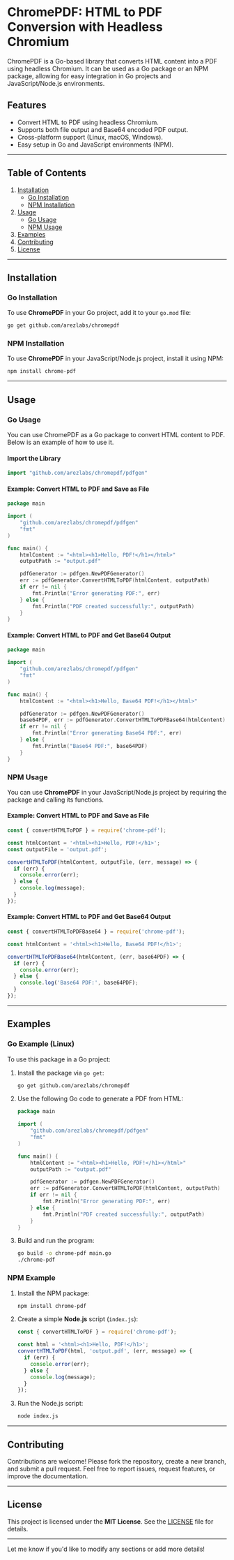 
# ChromePDF: HTML to PDF Conversion with Headless Chromium

ChromePDF is a Go-based library that converts HTML content into a PDF using headless Chromium. It can be used as a Go package or an NPM package, allowing for easy integration in Go projects and JavaScript/Node.js environments.

## Features
- Convert HTML to PDF using headless Chromium.
- Supports both file output and Base64 encoded PDF output.
- Cross-platform support (Linux, macOS, Windows).
- Easy setup in Go and JavaScript environments (NPM).

---

## Table of Contents
1. [Installation](#installation)
   - [Go Installation](#go-installation)
   - [NPM Installation](#npm-installation)
2. [Usage](#usage)
   - [Go Usage](#go-usage)
   - [NPM Usage](#npm-usage)
3. [Examples](#examples)
4. [Contributing](#contributing)
5. [License](#license)

---

## Installation

### Go Installation

To use **ChromePDF** in your Go project, add it to your `go.mod` file:

```bash
go get github.com/arezlabs/chromepdf
```

### NPM Installation

To use **ChromePDF** in your JavaScript/Node.js project, install it using NPM:

```bash
npm install chrome-pdf
```

---

## Usage

### Go Usage

You can use ChromePDF as a Go package to convert HTML content to PDF. Below is an example of how to use it.

#### Import the Library

```go
import "github.com/arezlabs/chromepdf/pdfgen"
```

#### Example: Convert HTML to PDF and Save as File

```go
package main

import (
    "github.com/arezlabs/chromepdf/pdfgen"
    "fmt"
)

func main() {
    htmlContent := "<html><h1>Hello, PDF!</h1></html>"
    outputPath := "output.pdf"

    pdfGenerator := pdfgen.NewPDFGenerator()
    err := pdfGenerator.ConvertHTMLToPDF(htmlContent, outputPath)
    if err != nil {
        fmt.Println("Error generating PDF:", err)
    } else {
        fmt.Println("PDF created successfully:", outputPath)
    }
}
```

#### Example: Convert HTML to PDF and Get Base64 Output

```go
package main

import (
    "github.com/arezlabs/chromepdf/pdfgen"
    "fmt"
)

func main() {
    htmlContent := "<html><h1>Hello, Base64 PDF!</h1></html>"

    pdfGenerator := pdfgen.NewPDFGenerator()
    base64PDF, err := pdfGenerator.ConvertHTMLToPDFBase64(htmlContent)
    if err != nil {
        fmt.Println("Error generating Base64 PDF:", err)
    } else {
        fmt.Println("Base64 PDF:", base64PDF)
    }
}
```

### NPM Usage

You can use **ChromePDF** in your JavaScript/Node.js project by requiring the package and calling its functions.

#### Example: Convert HTML to PDF and Save as File

```javascript
const { convertHTMLToPDF } = require('chrome-pdf');

const htmlContent = '<html><h1>Hello, PDF!</h1>';
const outputFile = 'output.pdf';

convertHTMLToPDF(htmlContent, outputFile, (err, message) => {
  if (err) {
    console.error(err);
  } else {
    console.log(message);
  }
});
```

#### Example: Convert HTML to PDF and Get Base64 Output

```javascript
const { convertHTMLToPDFBase64 } = require('chrome-pdf');

const htmlContent = '<html><h1>Hello, Base64 PDF!</h1>';

convertHTMLToPDFBase64(htmlContent, (err, base64PDF) => {
  if (err) {
    console.error(err);
  } else {
    console.log('Base64 PDF:', base64PDF);
  }
});
```

---

## Examples

### Go Example (Linux)

To use this package in a Go project:

1. Install the package via `go get`:
   ```bash
   go get github.com/arezlabs/chromepdf
   ```

2. Use the following Go code to generate a PDF from HTML:
   ```go
   package main

   import (
       "github.com/arezlabs/chromepdf/pdfgen"
       "fmt"
   )

   func main() {
       htmlContent := "<html><h1>Hello, PDF!</h1></html>"
       outputPath := "output.pdf"

       pdfGenerator := pdfgen.NewPDFGenerator()
       err := pdfGenerator.ConvertHTMLToPDF(htmlContent, outputPath)
       if err != nil {
           fmt.Println("Error generating PDF:", err)
       } else {
           fmt.Println("PDF created successfully:", outputPath)
       }
   }
   ```

3. Build and run the program:
   ```bash
   go build -o chrome-pdf main.go
   ./chrome-pdf
   ```

### NPM Example

1. Install the NPM package:
   ```bash
   npm install chrome-pdf
   ```

2. Create a simple **Node.js** script (`index.js`):
   ```javascript
   const { convertHTMLToPDF } = require('chrome-pdf');

   const html = '<html><h1>Hello, PDF!</h1>';
   convertHTMLToPDF(html, 'output.pdf', (err, message) => {
     if (err) {
       console.error(err);
     } else {
       console.log(message);
     }
   });
   ```

3. Run the Node.js script:
   ```bash
   node index.js
   ```

---

## Contributing

Contributions are welcome! Please fork the repository, create a new branch, and submit a pull request. Feel free to report issues, request features, or improve the documentation.

---

## License

This project is licensed under the **MIT License**. See the [LICENSE](LICENSE) file for details.

---

Let me know if you'd like to modify any sections or add more details!